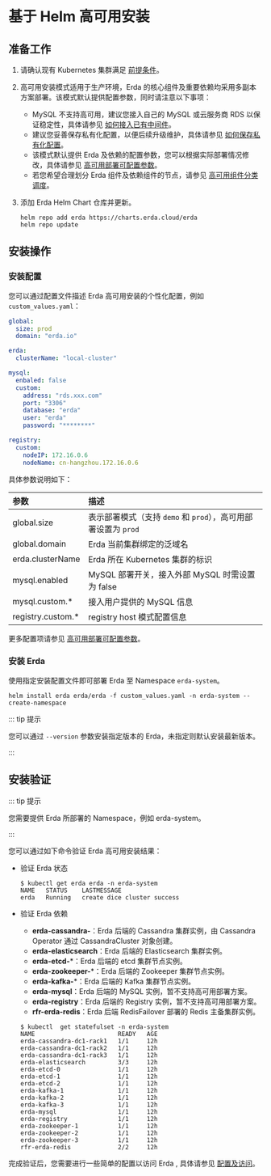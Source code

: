 # 基于 Helm 高可用安装

## 准备工作

1. 请确认现有 Kubernetes 集群满足 [前提条件](premise.md)。

2. 高可用安装模式适用于生产环境，Erda 的核心组件及重要依赖均采用多副本方案部署。该模式默认提供配置参数，同时请注意以下事项：

   - MySQL 不支持高可用，建议您接入自己的 MySQL 或云服务商 RDS 以保证稳定性，具体请参见 [如何接入已有中间件](high-availability.md#如何接入已有中间件)。
   - 建议您妥善保存私有化配置，以便后续升级维护，具体请参见 [如何保存私有化配置](high-availability.md#如何保存私有化配置)。
   - 该模式默认提供 Erda 及依赖的配置参数，您可以根据实际部署情况修改，具体请参见 [高可用部署可配置参数](high-availability.md#高可用部署可配置参数)。
   - 若您希望合理划分 Erda 组件及依赖组件的节点，请参见 [高可用组件分类调度](comp-schedule.md)。

3. 添加 Erda Helm Chart 仓库并更新。

   ```shell
   helm repo add erda https://charts.erda.cloud/erda
   helm repo update
   ```

## 安装操作

### 安装配置

您可以通过配置文件描述 Erda 高可用安装的个性化配置，例如 `custom_values.yaml`：

```yaml
global:
  size: prod
  domain: "erda.io"

erda:
  clusterName: "local-cluster"

mysql:
  enbaled: false
  custom:
    address: "rds.xxx.com"
    port: "3306"
    database: "erda"
    user: "erda"
    password: "********"

registry:
  custom:
    nodeIP: 172.16.0.6
    nodeName: cn-hangzhou.172.16.0.6
```

具体参数说明如下：

| 参数 | 描述 |
|:----|:---|
| global.size | 表示部署模式（支持 `demo` 和 `prod`），高可用部署设置为 `prod` |
| global.domain | Erda 当前集群绑定的泛域名 |
| erda.clusterName | Erda 所在 Kubernetes 集群的标识 |
| mysql.enabled | MySQL 部署开关，接入外部 MySQL 时需设置为 false |
| mysql.custom.* | 接入用户提供的 MySQL 信息 |
| registry.custom.* | registry host 模式配置信息 |

更多配置项请参见 [高可用部署可配置参数](high-availability.md#高可用部署可配置参数)。

### 安装 Erda

使用指定安装配置文件即可部署 Erda 至 Namespace `erda-system`。

```shell
helm install erda erda/erda -f custom_values.yaml -n erda-system --create-namespace
```

::: tip 提示

您可以通过 `--version` 参数安装指定版本的 Erda，未指定则默认安装最新版本。

:::

## 安装验证

::: tip 提示

您需要提供 Erda 所部署的 Namespace，例如 erda-system。

:::

您可以通过如下命令验证 Erda 高可用安装结果：

- 验证 Erda 状态

  ```shell
  $ kubectl get erda erda -n erda-system
  NAME   STATUS    LASTMESSAGE
  erda   Running   create dice cluster success
  ```

- 验证 Erda 依赖
    - **erda-cassandra-**：Erda 后端的 Cassandra 集群实例，由 Cassandra Operator 通过 CassandraCluster 对象创建。
    - **erda-elasticsearch**：Erda 后端的 Elasticsearch 集群实例。
    - **erda-etcd-***：Erda 后端的 etcd 集群节点实例。
    - **erda-zookeeper-***：Erda 后端的 Zookeeper 集群节点实例。
    - **erda-kafka-***：Erda 后端的 Kafka 集群节点实例。
    - **erda-mysql**：Erda 后端的 MySQL 实例，暂不支持高可用部署方案。
    - **erda-registry**：Erda 后端的 Registry 实例，暂不支持高可用部署方案。
    - **rfr-erda-redis**：Erda 后端 RedisFailover 部署的 Redis 主备集群实例。

  ```shell
  $ kubectl  get statefulset -n erda-system
  NAME                       READY   AGE
  erda-cassandra-dc1-rack1   1/1     12h
  erda-cassandra-dc1-rack2   1/1     12h
  erda-cassandra-dc1-rack3   1/1     12h
  erda-elasticsearch         3/3     12h
  erda-etcd-0                1/1     12h
  erda-etcd-1                1/1     12h
  erda-etcd-2                1/1     12h
  erda-kafka-1               1/1     12h
  erda-kafka-2               1/1     12h
  erda-kafka-3               1/1     12h
  erda-mysql                 1/1     12h
  erda-registry              1/1     12h
  erda-zookeeper-1           1/1     12h
  erda-zookeeper-2           1/1     12h
  erda-zookeeper-3           1/1     12h
  rfr-erda-redis             2/2     12h
  ```

完成验证后，您需要进行一些简单的配置以访问 Erda , 具体请参见 [配置及访问](configuration.md)。
